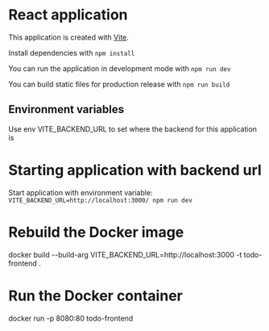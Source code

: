 # React application

This application is created with [Vite](https://vitest.dev/).

Install dependencies with `npm install`

You can run the application in development mode with `npm run dev`

You can build static files for production release with `npm run build`

## Environment variables

Use env VITE_BACKEND_URL to set where the backend for this application is

# Starting application with backend url

Start application with environment variable: `VITE_BACKEND_URL=http://localhost:3000/ npm run dev`

# Rebuild the Docker image
docker build --build-arg VITE_BACKEND_URL=http://localhost:3000 -t todo-frontend .

# Run the Docker container
docker run -p 8080:80 todo-frontend